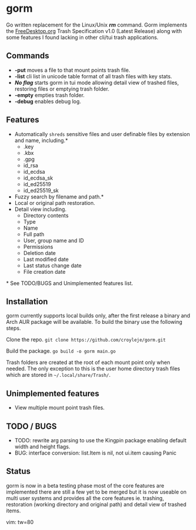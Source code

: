 # gorm
Go written replacement for the Linux/Unix ***rm*** command.  Gorm implements the
[FreeDesktop.org](https://specifications.freedesktop.org/trash-spec/trashspec-latest.html)
Trash Specification v1.0 (Latest Release) along with some features I found
lacking in other cli/tui trash applications.

## Commands
* **-put** moves a file to that mount points trash file.
* **-list** cli list in unicode table format of all trash files with key stats.
* ***No flag*** starts gorm in tui mode allowing detail view of trashed files,
  restoring files or emptying trash folder.
* **-empty** empties trash folder.
* **-debug** enables debug log.

## Features
* Automatically `shreds` sensitive files and user definable files by extension
  and name, including.*
  * .key
  * .kbx
  * .gpg
  * id_rsa
  * id_ecdsa
  * id_ecdsa_sk
  * id_ed25519
  * id_ed25519_sk
* Fuzzy search by filename and path.*
* Local or original path restoration.
* Detail view including.
  * Directory contents
  * Type
  * Name
  * Full path
  * User, group name and ID
  * Permissions
  * Deletion date
  * Last modified date
  * Last status change date
  * File creation date

\* See TODO/BUGS and Unimplemented features list.

## Installation
gorm currently supports local builds only, after the first release a binary and
Arch AUR package will be available.  To build the binary use the following
steps.

Clone the repo.
`git clone https://github.com/croyleje/gorm.git`

Build the package.
`go build -o gorm main.go`

Trash folders are created at the root of each mount point only when needed.  The
only exception to this is the user home directory trash files which are stored
in `~/.local/share/Trash/`.

## Unimplemented features
* View multiple mount point trash files.

## TODO / BUGS
* TODO: rewrite arg parsing to use the Kingpin package enabling default width
  and height flags.
* BUG: interface conversion: list.Item is nil, not ui.item causing Panic

## Status
gorm is now in a beta testing phase most of the core features are implemented
there are still a few yet to be merged but it is now useable on multi user
systems and provides all the core features ie. trashing, restoration (working
directory and original path) and detail view of trashed items.

vim: tw=80
